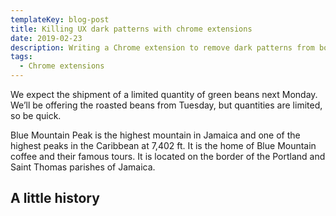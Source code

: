 ```yaml
---
templateKey: blog-post
title: Killing UX dark patterns with chrome extensions
date: 2019-02-23
description: Writing a Chrome extension to remove dark patterns from booking.com
tags:
  - Chrome extensions
---
```


We expect the shipment of a limited quantity of green beans next Monday. We’ll
be offering the roasted beans from Tuesday, but quantities are limited, so be
quick.

Blue Mountain Peak is the highest mountain in Jamaica and one of the highest
peaks in the Caribbean at 7,402 ft. It is the home of Blue Mountain coffee and
their famous tours. It is located on the border of the Portland and Saint Thomas
parishes of Jamaica.

## A little history
